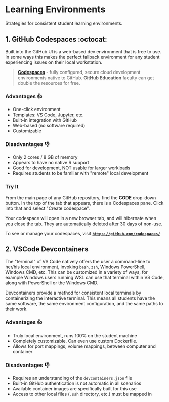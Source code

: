 # Learning Environments

Strategies for consistent student learning environments.

## 1. GitHub Codespaces :octocat:

Built into the GitHub UI is a web-based dev environment that is free to use. In some ways this makes the perfect fallback environment for any student experiencing issues on their local workstation.

> [**Codespaces**](https://github.com/features/codespaces) - fully configured, secure cloud development environments native to GitHub. **GitHub Education** faculty can get double the resources for free.

### Advantages :thumbsup:

- One-click environment
- Templates: VS Code, Jupyter, etc.
- Built-in integration with GitHub
- Web-based (no software required)
- Customizable

### Disadvantages :thumbsdown:

- Only 2 cores / 8 GB of memory
- Appears to have no native R support
- Good for development, NOT usable for larger workloads
- Requires students to be familiar with "remote" local development

### Try It

From the main page of any GitHub repository, find the **CODE** drop-down button. In the top of the tab that appears, there is a Codespaces pane. Click into that and select "Create codespace".

Your codespace will open in a new browser tab, and will hibernate when you close the tab. They are automatically deleted after 30 days of non-use.

To see or manage your codespaces, visit [**`https://github.com/codespaces/`**](https://github.com/codespaces/)

## 2. VSCode Devcontainers

The "terminal" of VS Code natively offers the user a command-line to her/his local environment, invoking `bash`, `zsh`, Windows PowerShell, Windows CMD, etc. This can be customized in a variety of ways, for example Windows users running WSL can use that terminal within VS Code, along with PowerShell or the Windows CMD.

Devcontainers provide a method for consistent local terminals by containerizing the interactive terminal. This means all students have the same software, the same environment configuration, and the same paths to their work.

### Advantages :thumbsup:

- Truly local environment, runs 100% on the student machine
- Completely customizable. Can even use custom Dockerfile.
- Allows for port mappings, volume mappings, between computer and container

### Disadvantages :thumbsdown:

- Requires an understanding of the `devcontainers.json` file
- Built-in GitHub authentication is not automatic in all scenarios
- Available container images are specifically built for this use
- Access to other local files (`.ssh` directory, etc.) must be mapped in

